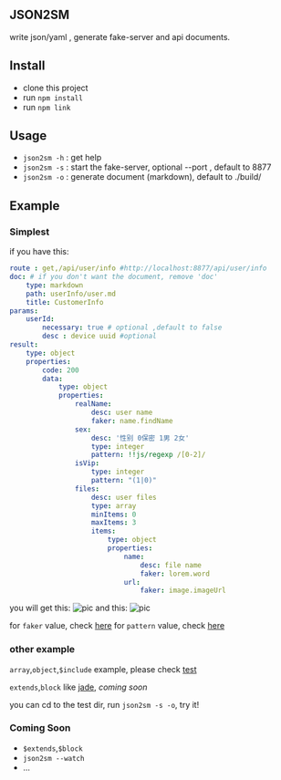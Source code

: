 ## JSON2SM
write json/yaml , generate fake-server and api documents.

## Install
* clone this project
* run `npm install`
* run `npm link`

## Usage
* `json2sm -h` : get help
* `json2sm -s` : start the fake-server, optional --port , default to 8877
* `json2sm -o` : generate document (markdown), default to ./build/

## Example
### Simplest
if you have this:
```yaml
route : get,/api/user/info #http://localhost:8877/api/user/info
doc: # if you don't want the document, remove 'doc'
    type: markdown
    path: userInfo/user.md
    title: CustomerInfo
params:
    userId:
        necessary: true # optional ,default to false
        desc : device uuid #optional
result:
    type: object
    properties:
        code: 200
        data:
            type: object
            properties:
                realName:
                    desc: user name
                    faker: name.findName
                sex:
                    desc: '性别 0保密 1男 2女'
                    type: integer
                    pattern: !!js/regexp /[0-2]/
                isVip:
                    type: integer
                    pattern: "(1|0)"
                files:
                    desc: user files
                    type: array
                    minItems: 0
                    maxItems: 3
                    items:
                        type: object
                        properties:
                            name:
                                desc: file name
                                faker: lorem.word
                            url:
                                faker: image.imageUrl
```
you will get this:
![pic](http://ss-storage.oss-cn-beijing.aliyuncs.com/github/github-json2sm-1.png)
and this:
![pic](http://ss-storage.oss-cn-beijing.aliyuncs.com/github/5B65FA02-8279-4029-ADA2-5D5850858C29.png)

for `faker` value, check [here](https://github.com/Marak/Faker.js#api-methods)
for `pattern` value, check [here](https://github.com/fent/randexp.js)

### other example
`array`,`object`,`$include` example, please check [test](https://github.com/imshenshen/json2SM/tree/master/test)

`extends`,`block` like [jade](http://jade-lang.com/), *coming soon*

you can cd to the test dir, run `json2sm -s -o`, try it!

### Coming Soon
* `$extends`,`$block`
* `json2sm --watch`
* ...
